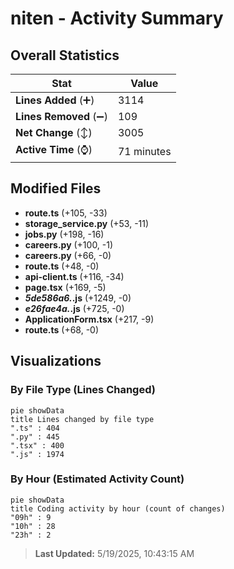 # niten - Activity Summary 

## Overall Statistics

| Stat                   | Value                                                             |
| ---------------------- | ----------------------------------------------------------------- |
| **Lines Added** (➕)   | 3114                                          |
| **Lines Removed** (➖) | 109                                        |
| **Net Change** (↕)    | 3005                |
| **Active Time** (⌚)   | 71 minutes |


## Modified Files
- **route.ts** (+105, -33)
- **storage_service.py** (+53, -11)
- **jobs.py** (+198, -16)
- **careers.py** (+100, -1)
- **careers.py** (+66, -0)
- **route.ts** (+48, -0)
- **api-client.ts** (+116, -34)
- **page.tsx** (+169, -5)
- **_5de586a6._.js** (+1249, -0)
- **_e26fae4a._.js** (+725, -0)
- **ApplicationForm.tsx** (+217, -9)
- **route.ts** (+68, -0)

## Visualizations

### By File Type (Lines Changed)

```mermaid
pie showData
title Lines changed by file type
".ts" : 404
".py" : 445
".tsx" : 400
".js" : 1974
```

### By Hour (Estimated Activity Count)

```mermaid
pie showData
title Coding activity by hour (count of changes)
"09h" : 9
"10h" : 28
"23h" : 2
```


> **Last Updated:** 5/19/2025, 10:43:15 AM